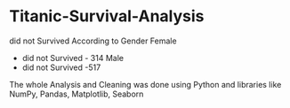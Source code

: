 # Titanic-Survival-Analysis

did not Survived According to Gender
Female
- did not Survived - 314
Male
- did not Survived -517

The whole Analysis and Cleaning was done using Python and libraries like NumPy, Pandas, Matplotlib, Seaborn
